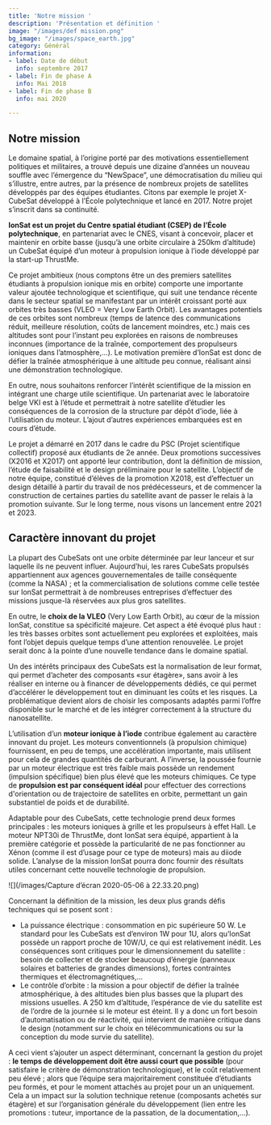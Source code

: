 ```yaml
---
title: 'Notre mission '
description: 'Présentation et définition '
image: "/images/def mission.png"
bg_image: "/images/space_earth.jpg"
category: Général
information:
- label: Date de début
  info: septembre 2017
- label: Fin de phase A
  info: Mai 2018
- label: Fin de phase B
  info: mai 2020

---
```

## Notre mission

Le domaine spatial, à l’origine porté par des motivations essentiellement politiques et militaires, a trouvé depuis une dizaine d’années un nouveau souffle avec l’émergence du “NewSpace”, une démocratisation du milieu qui s’illustre, entre autres, par la présence de nombreux projets de satellites développés par des équipes étudiantes. Citons par exemple le projet X-CubeSat développé à l’École polytechnique et lancé en 2017. Notre projet s’inscrit dans sa continuité.

**IonSat est un projet du Centre spatial étudiant (CSEP) de l’École polytechnique**, en partenariat avec le CNES, visant à concevoir, placer et maintenir en orbite basse (jusqu’à une orbite circulaire à 250km d’altitude) un CubeSat équipé d’un moteur à propulsion ionique à l’iode développé par la start-up ThrustMe.

Ce projet ambitieux (nous comptons être un des premiers satellites étudiants à propulsion ionique mis en orbite) comporte une importante valeur ajoutée technologique et scientifique, qui suit une tendance récente dans le secteur spatial se manifestant par un intérêt croissant porté aux orbites très basses (VLEO = Very Low Earth Orbit). Les avantages potentiels de ces orbites sont nombreux (temps de latence des communications réduit, meilleure résolution, coûts de lancement moindres, etc.) mais ces altitudes sont pour l’instant peu explorées en raisons de nombreuses inconnues (importance de la traînée, comportement des propulseurs ioniques dans l’atmosphère,...). Le motivation première d’IonSat est donc de défier la traînée atmosphérique à une altitude peu connue, réalisant ainsi une démonstration technologique.

En outre, nous souhaitons renforcer l’intérêt scientifique de la mission en intégrant une charge utile scientifique. Un partenariat avec le laboratoire belge VKI est à l’étude et permettrait à notre satellite d’étudier les conséquences de la corrosion de la structure par dépôt d’iode, liée à l’utilisation du moteur. L’ajout d’autres expériences embarquées est en cours d’étude.

Le projet a démarré en 2017 dans le cadre du PSC (Projet scientifique collectif) proposé aux étudiants de 2e année. Deux promotions successives (X2016 et X2017) ont apporté leur contribution, dont la définition de mission, l’étude de faisabilité et le design préliminaire pour le satellite. L’objectif de notre équipe, constitué d’élèves de la promotion X2018, est d’effectuer un design détaillé à partir du travail de nos prédécesseurs, et de commencer la construction de certaines parties du satellite avant de passer le relais à la promotion suivante. Sur le long terme, nous visons un lancement entre 2021 et 2023.

## Caractère innovant du projet

La plupart des CubeSats ont une orbite déterminée par leur lanceur et sur laquelle ils ne peuvent influer. Aujourd’hui, les rares CubeSats propulsés appartiennent aux agences gouvernementales de taille conséquente (comme la NASA) ; et la commercialisation de solutions comme celle testée sur IonSat permettrait à de nombreuses entreprises d’effectuer des missions jusque-là réservées aux plus gros satellites.

En outre, le **choix de la VLEO** (Very Low Earth Orbit), au cœur de la mission IonSat, constitue sa spécificité majeure. Cet aspect a été évoqué plus haut : les très basses orbites sont actuellement peu explorées et exploitées, mais font l’objet depuis quelque temps d’une attention renouvelée. Le projet serait donc à la pointe d’une nouvelle tendance dans le domaine spatial.

Un des intérêts principaux des CubeSats est la normalisation de leur format, qui permet d’acheter des composants «sur étagère», sans avoir à les réaliser en interne ou à financer de développements dédiés, ce qui permet d’accélérer le développement tout en diminuant les coûts et les risques. La problématique devient alors de choisir les composants adaptés parmi l’offre disponible sur le marché et de les intégrer correctement à la structure du nanosatellite.

L’utilisation d’un **moteur ionique à l’iode** contribue également au caractère innovant du projet. Les moteurs conventionnels (à propulsion chimique) fournissent, en peu de temps, une accélération importante, mais utilisent pour cela de grandes quantités de carburant. A l’inverse, la poussée fournie par un moteur électrique est très faible mais possède un rendement (impulsion spécifique) bien plus élevé que les moteurs chimiques. Ce type de **propulsion est par conséquent idéal** pour effectuer des corrections d'orientation ou de trajectoire de satellites en orbite, permettant un gain substantiel de poids et de durabilité.

Adaptable pour des CubeSats, cette technologie prend deux formes principales : les moteurs ioniques à grille et les propulseurs à effet Hall. Le moteur NPT30i de ThrustMe, dont IonSat sera équipé, appartient à la première catégorie et possède la particularité de ne pas fonctionner au Xénon (comme il est d’usage pour ce type de moteurs) mais au diiode solide. L’analyse de la mission IonSat pourra donc fournir des résultats utiles concernant cette nouvelle technologie de propulsion.

![](/images/Capture d’écran 2020-05-06 à 22.33.20.png)

Concernant la définition de la mission, les deux plus grands défis techniques qui se posent sont :

* La puissance électrique : consommation en pic supérieure 50 W. Le standard pour les CubeSats est d’environ 1W pour 1U, alors qu’IonSat possède un rapport proche de 10W/U, ce qui est relativement inédit. Les conséquences sont critiques pour le dimensionnement du satellite : besoin de collecter et de stocker beaucoup d’énergie (panneaux solaires et batteries de grandes dimensions), fortes contraintes thermiques et électromagnétiques,...
* Le contrôle d’orbite : la mission a pour objectif de défier la traînée atmosphérique, à des altitudes bien plus basses que la plupart des missions usuelles. A 250 km d’altitude, l’espérance de vie du satellite est de l’ordre de la journée si le moteur est éteint. Il y a donc un fort besoin d’automatisation ou de réactivité, qui intervient de manière critique dans le design (notamment sur le choix en télécommunications ou sur la conception du mode survie du satellite).

A ceci vient s’ajouter un aspect déterminant, concernant la gestion du projet : **le temps de développement doit être aussi court que possible** (pour satisfaire le critère de démonstration technologique), et le coût relativement peu élevé ; alors que l’équipe sera majoritairement constituée d’étudiants peu formés, et pour le moment attachés au projet pour un an uniquement. Cela a un impact sur la solution technique retenue (composants achetés sur étagère) et sur l’organisation générale du développement (lien entre les promotions : tuteur, importance de la passation, de la documentation,...).